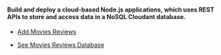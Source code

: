 #### Build and deploy a cloud-based Node.js applications, which uses REST APIs to store and access data in a NoSQL Cloudant database.

- [Add Movies Reviews](https://movies-reviews-database-aa6.eu-gb.mybluemix.net/)


- [See Movies Reviews Database](https://movies-reviews-database-aa6.eu-gb.mybluemix.net/reviews)
